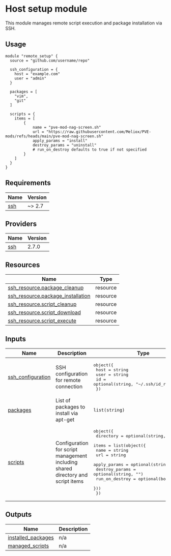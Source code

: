 <!-- BEGIN_TF_DOCS -->
# Host setup module

This module manages remote script execution and package installation via SSH.

## Usage

```hcl
module "remote_setup" {
  source = "github.com/username/repo"

  ssh_configuration = {
    host = "example.com"
    user = "admin"
  }

  packages = [
    "vim",
    "git"
  ]

  scripts = {
    items = [
        {
            name = "pve-mod-nag-screen.sh"
            url = "https://raw.githubusercontent.com/Meliox/PVE-mods/refs/heads/main/pve-mod-nag-screen.sh"
            apply_params = "install"
            destroy_params = "uninstall"
            # run_on_destroy defaults to true if not specified
        }
    ]
  }
}
```

## Requirements

| Name | Version |
|------|---------|
| <a name="requirement_ssh"></a> [ssh](#requirement\_ssh) | ~> 2.7 |

## Providers

| Name | Version |
|------|---------|
| <a name="provider_ssh"></a> [ssh](#provider\_ssh) | 2.7.0 |

## Resources

| Name | Type |
|------|------|
| [ssh_resource.package_cleanup](https://registry.terraform.io/providers/loafoe/ssh/latest/docs/resources/resource) | resource |
| [ssh_resource.package_installation](https://registry.terraform.io/providers/loafoe/ssh/latest/docs/resources/resource) | resource |
| [ssh_resource.script_cleanup](https://registry.terraform.io/providers/loafoe/ssh/latest/docs/resources/resource) | resource |
| [ssh_resource.script_download](https://registry.terraform.io/providers/loafoe/ssh/latest/docs/resources/resource) | resource |
| [ssh_resource.script_execute](https://registry.terraform.io/providers/loafoe/ssh/latest/docs/resources/resource) | resource |

## Inputs

| Name | Description | Type | Default | Required |
|------|-------------|------|---------|:--------:|
| <a name="input_ssh_configuration"></a> [ssh\_configuration](#input\_ssh\_configuration) | SSH configuration for remote connection | <pre>object({<br/>    host = string<br/>    user = string<br/>    id   = optional(string, "~/.ssh/id_rsa")<br/>  })</pre> | n/a | yes |
| <a name="input_packages"></a> [packages](#input\_packages) | List of packages to install via apt-get | `list(string)` | `[]` | no |
| <a name="input_scripts"></a> [scripts](#input\_scripts) | Configuration for script management including shared directory and script items | <pre>object({<br/>    directory = optional(string, "scripts")<br/>    items = list(object({<br/>      name           = string<br/>      url            = string<br/>      apply_params   = optional(string, "")<br/>      destroy_params = optional(string, "")<br/>      run_on_destroy = optional(bool, true)<br/>    }))<br/>  })</pre> | <pre>{<br/>  "directory": "scripts",<br/>  "items": []<br/>}</pre> | no |

## Outputs

| Name | Description |
|------|-------------|
| <a name="output_installed_packages"></a> [installed\_packages](#output\_installed\_packages) | n/a |
| <a name="output_managed_scripts"></a> [managed\_scripts](#output\_managed\_scripts) | n/a |
<!-- END_TF_DOCS -->